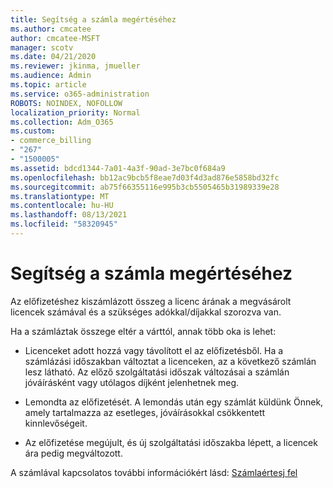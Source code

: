 ```yaml
---
title: Segítség a számla megértéséhez
ms.author: cmcatee
author: cmcatee-MSFT
manager: scotv
ms.date: 04/21/2020
ms.reviewer: jkinma, jmueller
ms.audience: Admin
ms.topic: article
ms.service: o365-administration
ROBOTS: NOINDEX, NOFOLLOW
localization_priority: Normal
ms.collection: Adm_O365
ms.custom:
- commerce_billing
- "267"
- "1500005"
ms.assetid: bdcd1344-7a01-4a3f-90ad-3e7bc0f684a9
ms.openlocfilehash: bb12ac9bcb5f8eae7d03f4d3ad876e5858bd32fc
ms.sourcegitcommit: ab75f66355116e995b3cb5505465b31989339e28
ms.translationtype: MT
ms.contentlocale: hu-HU
ms.lasthandoff: 08/13/2021
ms.locfileid: "58320945"
---
```

# <a name="help-understanding-your-bill"></a>Segítség a számla megértéséhez

Az előfizetéshez kiszámlázott összeg a licenc árának a megvásárolt licencek számával és a szükséges adókkal/díjakkal szorozva van.
  
Ha a számláztak összege eltér a várttól, annak több oka is lehet:
  
- Licenceket adott hozzá vagy távolított el az előfizetésből. Ha a számlázási időszakban változtat a licenceken, az a következő számlán lesz látható. Az előző szolgáltatási időszak változásai a számlán jóváírásként vagy utólagos díjként jelenhetnek meg.

- Lemondta az előfizetését. A lemondás után egy számlát küldünk Önnek, amely tartalmazza az esetleges, jóváírásokkal csökkentett kinnlevőségeit.

- Az előfizetése megújult, és új szolgáltatási időszakba lépett, a licencek ára pedig megváltozott.

A számlával kapcsolatos további információkért lásd: [Számlaértesj fel](https://docs.microsoft.com/microsoft-365/commerce/billing-and-payments/understand-your-invoice2)